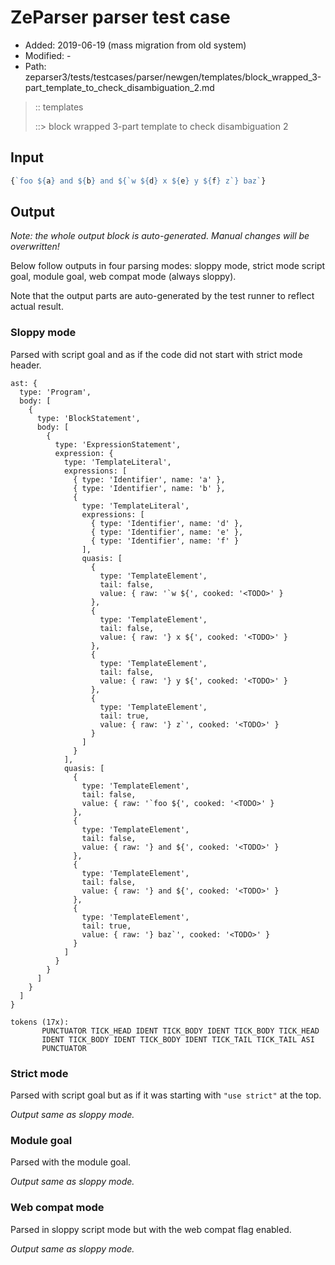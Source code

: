 # ZeParser parser test case

- Added: 2019-06-19 (mass migration from old system)
- Modified: -
- Path: zeparser3/tests/testcases/parser/newgen/templates/block_wrapped_3-part_template_to_check_disambiguation_2.md

> :: templates
>
> ::> block wrapped 3-part template to check disambiguation 2

## Input

`````js
{`foo ${a} and ${b} and ${`w ${d} x ${e} y ${f} z`} baz`}
`````

## Output

_Note: the whole output block is auto-generated. Manual changes will be overwritten!_

Below follow outputs in four parsing modes: sloppy mode, strict mode script goal, module goal, web compat mode (always sloppy).

Note that the output parts are auto-generated by the test runner to reflect actual result.

### Sloppy mode

Parsed with script goal and as if the code did not start with strict mode header.

`````
ast: {
  type: 'Program',
  body: [
    {
      type: 'BlockStatement',
      body: [
        {
          type: 'ExpressionStatement',
          expression: {
            type: 'TemplateLiteral',
            expressions: [
              { type: 'Identifier', name: 'a' },
              { type: 'Identifier', name: 'b' },
              {
                type: 'TemplateLiteral',
                expressions: [
                  { type: 'Identifier', name: 'd' },
                  { type: 'Identifier', name: 'e' },
                  { type: 'Identifier', name: 'f' }
                ],
                quasis: [
                  {
                    type: 'TemplateElement',
                    tail: false,
                    value: { raw: '`w ${', cooked: '<TODO>' }
                  },
                  {
                    type: 'TemplateElement',
                    tail: false,
                    value: { raw: '} x ${', cooked: '<TODO>' }
                  },
                  {
                    type: 'TemplateElement',
                    tail: false,
                    value: { raw: '} y ${', cooked: '<TODO>' }
                  },
                  {
                    type: 'TemplateElement',
                    tail: true,
                    value: { raw: '} z`', cooked: '<TODO>' }
                  }
                ]
              }
            ],
            quasis: [
              {
                type: 'TemplateElement',
                tail: false,
                value: { raw: '`foo ${', cooked: '<TODO>' }
              },
              {
                type: 'TemplateElement',
                tail: false,
                value: { raw: '} and ${', cooked: '<TODO>' }
              },
              {
                type: 'TemplateElement',
                tail: false,
                value: { raw: '} and ${', cooked: '<TODO>' }
              },
              {
                type: 'TemplateElement',
                tail: true,
                value: { raw: '} baz`', cooked: '<TODO>' }
              }
            ]
          }
        }
      ]
    }
  ]
}

tokens (17x):
       PUNCTUATOR TICK_HEAD IDENT TICK_BODY IDENT TICK_BODY TICK_HEAD
       IDENT TICK_BODY IDENT TICK_BODY IDENT TICK_TAIL TICK_TAIL ASI
       PUNCTUATOR
`````

### Strict mode

Parsed with script goal but as if it was starting with `"use strict"` at the top.

_Output same as sloppy mode._

### Module goal

Parsed with the module goal.

_Output same as sloppy mode._

### Web compat mode

Parsed in sloppy script mode but with the web compat flag enabled.

_Output same as sloppy mode._
